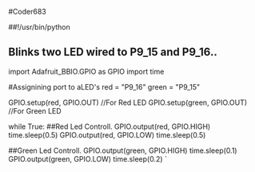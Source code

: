 #Coder683

##!/usr/bin/python
##	Blinks two LED wired to P9_15 and P9_16..

import Adafruit_BBIO.GPIO as GPIO
import time

#Assignining port to aLED's
red = "P9_16"
green = "P9_15"

GPIO.setup(red, GPIO.OUT) //For Red LED
GPIO.setup(green, GPIO.OUT) //For Green LED
 
while True:
##Red Led Controll.
    GPIO.output(red, GPIO.HIGH) 
    time.sleep(0.5)
    GPIO.output(red, GPIO.LOW)
    time.sleep(0.5)

##Green Led Controll.
    GPIO.output(green, GPIO.HIGH)
    time.sleep(0.1)
    GPIO.output(green, GPIO.LOW)
    time.sleep(0.2)
`
